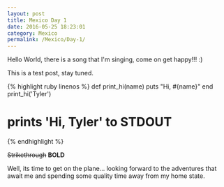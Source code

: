 ```yaml
---
layout: post
title: Mexico Day 1
date: 2016-05-25 18:23:01
category: Mexico
permalink: /Mexico/Day-1/
---
```



Hello World, there is a song that I'm singing, come on get happy!!! :)

This is a test post, stay tuned.

{% highlight ruby linenos %}
def print_hi(name)
  puts "Hi, #{name}"
end
print_hi('Tyler')
# prints 'Hi, Tyler' to STDOUT
{% endhighlight %}


~~Strikethrough~~
**BOLD**

Well, its time to get on the plane... looking forward to the adventures that await me and spending some quality time away from my home state. 